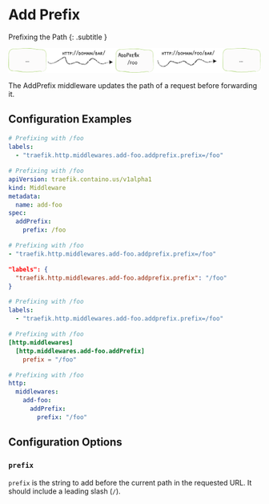 # Add Prefix

Prefixing the Path 
{: .subtitle }

![AddPrefix](../../assets/img/middleware/addprefix.png) 

The AddPrefix middleware updates the path of a request before forwarding it.

## Configuration Examples

```yaml tab="Docker"
# Prefixing with /foo
labels:
  - "traefik.http.middlewares.add-foo.addprefix.prefix=/foo"
```

```yaml tab="Kubernetes"
# Prefixing with /foo
apiVersion: traefik.containo.us/v1alpha1
kind: Middleware
metadata:
  name: add-foo
spec:
  addPrefix:
    prefix: /foo
```

```yaml tab="Consul Catalog"
# Prefixing with /foo
- "traefik.http.middlewares.add-foo.addprefix.prefix=/foo"
```

```json tab="Marathon"
"labels": {
  "traefik.http.middlewares.add-foo.addprefix.prefix": "/foo"
}
```

```yaml tab="Rancher"
# Prefixing with /foo
labels:
  - "traefik.http.middlewares.add-foo.addprefix.prefix=/foo"
```

```toml tab="File (TOML)"
# Prefixing with /foo
[http.middlewares]
  [http.middlewares.add-foo.addPrefix]
    prefix = "/foo"
```

```yaml tab="File (YAML)"
# Prefixing with /foo
http:
  middlewares:
    add-foo:
      addPrefix:
        prefix: "/foo"
```

## Configuration Options

### `prefix`

`prefix` is the string to add before the current path in the requested URL.
It should include a leading slash (`/`).
